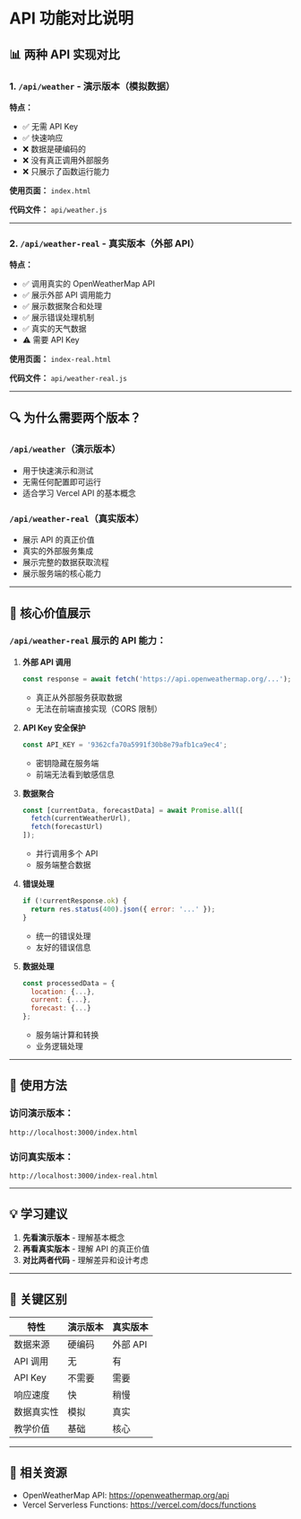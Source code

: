 # API 功能对比说明

## 📊 两种 API 实现对比

### 1. `/api/weather` - 演示版本（模拟数据）

**特点：**
- ✅ 无需 API Key
- ✅ 快速响应
- ❌ 数据是硬编码的
- ❌ 没有真正调用外部服务
- ❌ 只展示了函数运行能力

**使用页面：** `index.html`

**代码文件：** `api/weather.js`

---

### 2. `/api/weather-real` - 真实版本（外部 API）

**特点：**
- ✅ 调用真实的 OpenWeatherMap API
- ✅ 展示外部 API 调用能力
- ✅ 展示数据聚合和处理
- ✅ 展示错误处理机制
- ✅ 真实的天气数据
- ⚠️ 需要 API Key

**使用页面：** `index-real.html`

**代码文件：** `api/weather-real.js`

---

## 🔍 为什么需要两个版本？

### `/api/weather`（演示版本）
- 用于快速演示和测试
- 无需任何配置即可运行
- 适合学习 Vercel API 的基本概念

### `/api/weather-real`（真实版本）
- 展示 API 的真正价值
- 真实的外部服务集成
- 展示完整的数据获取流程
- 展示服务端的核心能力

---

## 🚀 核心价值展示

### `/api/weather-real` 展示的 API 能力：

1. **外部 API 调用**
   ```javascript
   const response = await fetch('https://api.openweathermap.org/...');
   ```
   - 真正从外部服务获取数据
   - 无法在前端直接实现（CORS 限制）

2. **API Key 安全保护**
   ```javascript
   const API_KEY = '9362cfa70a5991f30b8e79afb1ca9ec4';
   ```
   - 密钥隐藏在服务端
   - 前端无法看到敏感信息

3. **数据聚合**
   ```javascript
   const [currentData, forecastData] = await Promise.all([
     fetch(currentWeatherUrl),
     fetch(forecastUrl)
   ]);
   ```
   - 并行调用多个 API
   - 服务端整合数据

4. **错误处理**
   ```javascript
   if (!currentResponse.ok) {
     return res.status(400).json({ error: '...' });
   }
   ```
   - 统一的错误处理
   - 友好的错误信息

5. **数据处理**
   ```javascript
   const processedData = {
     location: {...},
     current: {...},
     forecast: {...}
   };
   ```
   - 服务端计算和转换
   - 业务逻辑处理

---

## 📝 使用方法

### 访问演示版本：
```
http://localhost:3000/index.html
```

### 访问真实版本：
```
http://localhost:3000/index-real.html
```

---

## 💡 学习建议

1. **先看演示版本** - 理解基本概念
2. **再看真实版本** - 理解 API 的真正价值
3. **对比两者代码** - 理解差异和设计考虑

---

## 🎯 关键区别

| 特性 | 演示版本 | 真实版本 |
|------|---------|---------|
| 数据来源 | 硬编码 | 外部 API |
| API 调用 | 无 | 有 |
| API Key | 不需要 | 需要 |
| 响应速度 | 快 | 稍慢 |
| 数据真实性 | 模拟 | 真实 |
| 教学价值 | 基础 | 核心 |

---

## 🔗 相关资源

- OpenWeatherMap API: https://openweathermap.org/api
- Vercel Serverless Functions: https://vercel.com/docs/functions
